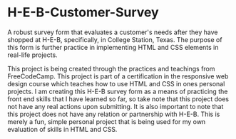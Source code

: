 # H-E-B-Customer-Survey
A robust survey form that evaluates a customer's needs after they have shopped at H-E-B, specifically, in College Station, Texas. The purpose of this form is further practice in implementing HTML and CSS elements in real-life projects.

This project is being created through the practices and teachings from FreeCodeCamp. This project is part of a certification in the responsive web design course which teaches how to use HTML and CSS in ones personal projects. I am creating this H-E-B survey form as a means of practicing the front end skills that I have learned so far, so take note that this project does not have any real actions upon submitting. It is also important to note that this project does not have any relation or partnership with H-E-B. This is merely a fun, simple personal project that is being used for my own evaluation of skills in HTML and CSS.